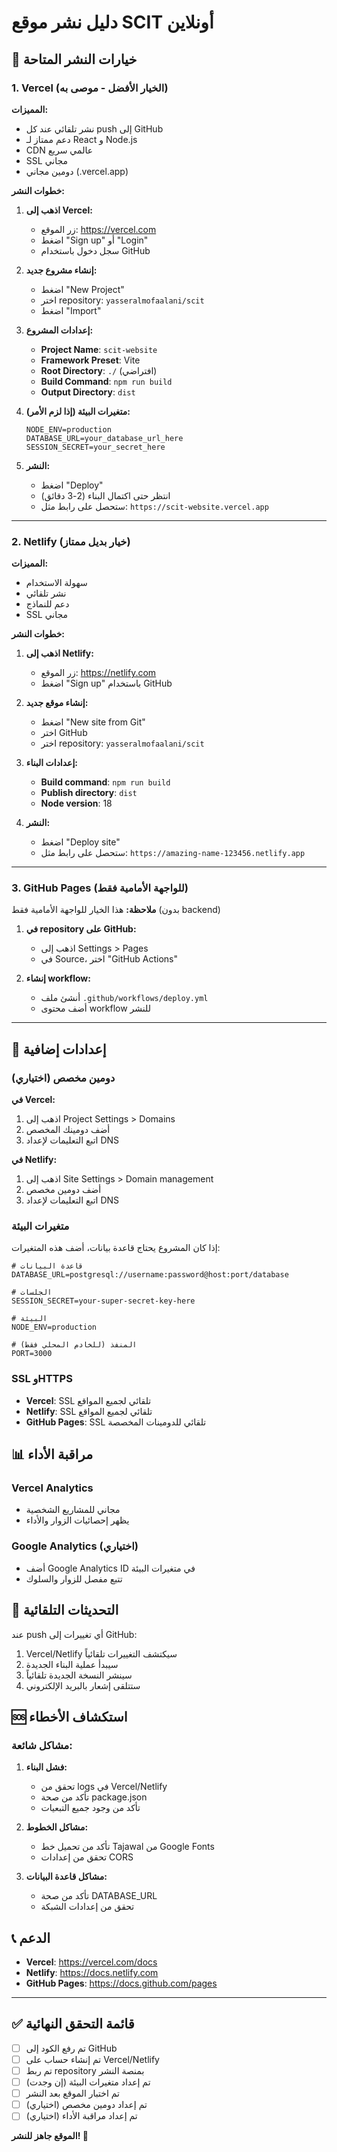 # دليل نشر موقع SCIT أونلاين

## 🚀 خيارات النشر المتاحة

### 1. Vercel (الخيار الأفضل - موصى به)

**المميزات:**
- نشر تلقائي عند كل push إلى GitHub
- دعم ممتاز لـ React و Node.js
- CDN عالمي سريع
- SSL مجاني
- دومين مجاني (.vercel.app)

**خطوات النشر:**

1. **اذهب إلى Vercel:**
   - زر الموقع: https://vercel.com
   - اضغط "Sign up" أو "Login"
   - سجل دخول باستخدام GitHub

2. **إنشاء مشروع جديد:**
   - اضغط "New Project"
   - اختر repository: `yasseralmofaalani/scit`
   - اضغط "Import"

3. **إعدادات المشروع:**
   - **Project Name**: `scit-website`
   - **Framework Preset**: Vite
   - **Root Directory**: `./` (افتراضي)
   - **Build Command**: `npm run build`
   - **Output Directory**: `dist`

4. **متغيرات البيئة (إذا لزم الأمر):**
   ```
   NODE_ENV=production
   DATABASE_URL=your_database_url_here
   SESSION_SECRET=your_secret_here
   ```

5. **النشر:**
   - اضغط "Deploy"
   - انتظر حتى اكتمال البناء (2-3 دقائق)
   - ستحصل على رابط مثل: `https://scit-website.vercel.app`

---

### 2. Netlify (خيار بديل ممتاز)

**المميزات:**
- سهولة الاستخدام
- نشر تلقائي
- دعم للنماذج
- SSL مجاني

**خطوات النشر:**

1. **اذهب إلى Netlify:**
   - زر الموقع: https://netlify.com
   - اضغط "Sign up" باستخدام GitHub

2. **إنشاء موقع جديد:**
   - اضغط "New site from Git"
   - اختر GitHub
   - اختر repository: `yasseralmofaalani/scit`

3. **إعدادات البناء:**
   - **Build command**: `npm run build`
   - **Publish directory**: `dist`
   - **Node version**: 18

4. **النشر:**
   - اضغط "Deploy site"
   - ستحصل على رابط مثل: `https://amazing-name-123456.netlify.app`

---

### 3. GitHub Pages (للواجهة الأمامية فقط)

**ملاحظة:** هذا الخيار للواجهة الأمامية فقط (بدون backend)

1. **في repository على GitHub:**
   - اذهب إلى Settings > Pages
   - في Source، اختر "GitHub Actions"

2. **إنشاء workflow:**
   - أنشئ ملف `.github/workflows/deploy.yml`
   - أضف محتوى workflow للنشر

---

## 🔧 إعدادات إضافية

### دومين مخصص (اختياري)

**في Vercel:**
1. اذهب إلى Project Settings > Domains
2. أضف دومينك المخصص
3. اتبع التعليمات لإعداد DNS

**في Netlify:**
1. اذهب إلى Site Settings > Domain management
2. أضف دومين مخصص
3. اتبع التعليمات لإعداد DNS

### متغيرات البيئة

إذا كان المشروع يحتاج قاعدة بيانات، أضف هذه المتغيرات:

```env
# قاعدة البيانات
DATABASE_URL=postgresql://username:password@host:port/database

# الجلسات
SESSION_SECRET=your-super-secret-key-here

# البيئة
NODE_ENV=production

# المنفذ (للخادم المحلي فقط)
PORT=3000
```

### SSL وHTTPS

- **Vercel**: SSL تلقائي لجميع المواقع
- **Netlify**: SSL تلقائي لجميع المواقع
- **GitHub Pages**: SSL تلقائي للدومينات المخصصة

## 📊 مراقبة الأداء

### Vercel Analytics
- مجاني للمشاريع الشخصية
- يظهر إحصائيات الزوار والأداء

### Google Analytics (اختياري)
- أضف Google Analytics ID في متغيرات البيئة
- تتبع مفصل للزوار والسلوك

## 🔄 التحديثات التلقائية

عند push أي تغييرات إلى GitHub:
1. Vercel/Netlify سيكتشف التغييرات تلقائياً
2. سيبدأ عملية البناء الجديدة
3. سينشر النسخة الجديدة تلقائياً
4. ستتلقى إشعار بالبريد الإلكتروني

## 🆘 استكشاف الأخطاء

### مشاكل شائعة:

1. **فشل البناء:**
   - تحقق من logs في Vercel/Netlify
   - تأكد من صحة package.json
   - تأكد من وجود جميع التبعيات

2. **مشاكل الخطوط:**
   - تأكد من تحميل خط Tajawal من Google Fonts
   - تحقق من إعدادات CORS

3. **مشاكل قاعدة البيانات:**
   - تأكد من صحة DATABASE_URL
   - تحقق من إعدادات الشبكة

## 📞 الدعم

- **Vercel**: https://vercel.com/docs
- **Netlify**: https://docs.netlify.com
- **GitHub Pages**: https://docs.github.com/pages

---

## ✅ قائمة التحقق النهائية

- [ ] تم رفع الكود إلى GitHub
- [ ] تم إنشاء حساب على Vercel/Netlify
- [ ] تم ربط repository بمنصة النشر
- [ ] تم إعداد متغيرات البيئة (إن وجدت)
- [ ] تم اختبار الموقع بعد النشر
- [ ] تم إعداد دومين مخصص (اختياري)
- [ ] تم إعداد مراقبة الأداء (اختياري)

**الموقع جاهز للنشر! 🎉**
